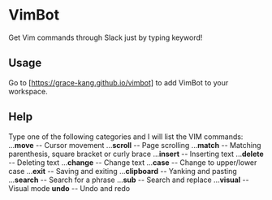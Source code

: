 # VimBot
Get Vim commands through Slack just by typing keyword!

## Usage
Go to [https://grace-kang.github.io/vimbot] to add VimBot to your workspace.

## Help
Type one of the following categories and I will list the VIM commands:
...**move** -- Cursor movement
...**scroll** -- Page scrolling
...**match** -- Matching parenthesis, square bracket or curly brace
...**insert** -- Inserting text
...**delete** -- Deleting text
...**change** -- Change text
...**case** -- Change to upper/lower case
...**exit** -- Saving and exiting
...**clipboard** -- Yanking and pasting
...**search** -- Search for a phrase
...**sub** -- Search and replace
...**visual** -- Visual mode
    **undo** -- Undo and redo
